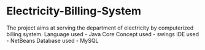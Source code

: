 # Electricity-Billing-System
 The project aims at serving the department of electricity by computerized billing system.
Language used - Java Core
Concept used - swings 
IDE used - NetBeans 
Database used - MySQL
